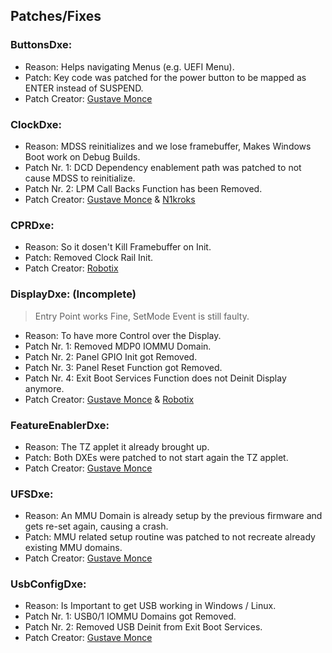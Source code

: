 ## Patches/Fixes

### ButtonsDxe:

- Reason: Helps navigating Menus (e.g. UEFI Menu).
- Patch: Key code was patched for the power button to be mapped as ENTER instead of SUSPEND.
- Patch Creator: [Gustave Monce](https://github.com/gus33000)

### ClockDxe:

- Reason: MDSS reinitializes and we lose framebuffer, Makes Windows Boot work on Debug Builds.
- Patch Nr. 1: DCD Dependency enablement path was patched to not cause MDSS to reinitialize.
- Patch Nr. 2: LPM Call Backs Function has been Removed.
- Patch Creator: [Gustave Monce](https://github.com/gus33000) & [N1kroks](https://github.com/N1kroks)

### CPRDxe:

- Reason: So it dosen't Kill Framebuffer on Init.
- Patch: Removed Clock Rail Init.
- Patch Creator: [Robotix](https://github.com/Robotix22)

### DisplayDxe: (Incomplete)

> Entry Point works Fine, SetMode Event is still faulty.

- Reason: To have more Control over the Display.
- Patch Nr. 1: Removed MDP0 IOMMU Domain.
- Patch Nr. 2: Panel GPIO Init got Removed.
- Patch Nr. 3: Panel Reset Function got Removed.
- Patch Nr. 4: Exit Boot Services Function does not Deinit Display anymore.
- Patch Creator: [Gustave Monce](https://github.com/gus33000) & [Robotix](https://github.com/Robotix22)

### FeatureEnablerDxe:

- Reason: The TZ applet it already brought up.
- Patch: Both DXEs were patched to not start again the TZ applet.
- Patch Creator: [Gustave Monce](https://github.com/gus33000)

### UFSDxe:

- Reason: An MMU Domain is already setup by the previous firmware and gets re-set again, causing a crash.
- Patch: MMU related setup routine was patched to not recreate already existing MMU domains.
- Patch Creator: [Gustave Monce](https://github.com/gus33000)

### UsbConfigDxe:

- Reason: Is Important to get USB working in Windows / Linux.
- Patch Nr. 1: USB0/1 IOMMU Domains got Removed.
- Patch Nr. 2: Removed USB Deinit from Exit Boot Services.
- Patch Creator: [Gustave Monce](https://github.com/gus33000)
